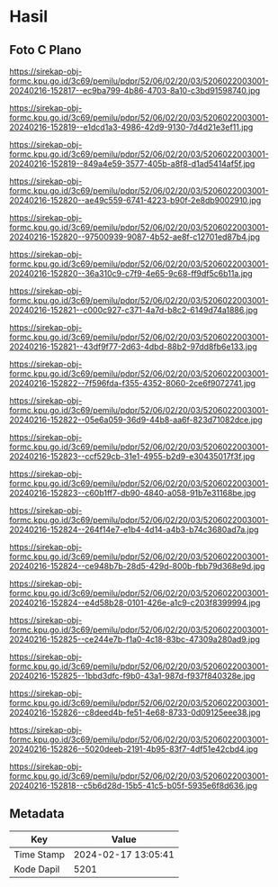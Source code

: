 # Hasil

## Foto C Plano

https://sirekap-obj-formc.kpu.go.id/3c69/pemilu/pdpr/52/06/02/20/03/5206022003001-20240216-152817--ec9ba799-4b86-4703-8a10-c3bd91598740.jpg

https://sirekap-obj-formc.kpu.go.id/3c69/pemilu/pdpr/52/06/02/20/03/5206022003001-20240216-152819--e1dcd1a3-4986-42d9-9130-7d4d21e3ef11.jpg

https://sirekap-obj-formc.kpu.go.id/3c69/pemilu/pdpr/52/06/02/20/03/5206022003001-20240216-152819--849a4e59-3577-405b-a8f8-d1ad5414af5f.jpg

https://sirekap-obj-formc.kpu.go.id/3c69/pemilu/pdpr/52/06/02/20/03/5206022003001-20240216-152820--ae49c559-6741-4223-b90f-2e8db9002910.jpg

https://sirekap-obj-formc.kpu.go.id/3c69/pemilu/pdpr/52/06/02/20/03/5206022003001-20240216-152820--97500939-9087-4b52-ae8f-c12701ed87b4.jpg

https://sirekap-obj-formc.kpu.go.id/3c69/pemilu/pdpr/52/06/02/20/03/5206022003001-20240216-152820--36a310c9-c7f9-4e65-9c68-ff9df5c6b11a.jpg

https://sirekap-obj-formc.kpu.go.id/3c69/pemilu/pdpr/52/06/02/20/03/5206022003001-20240216-152821--c000c927-c371-4a7d-b8c2-6149d74a1886.jpg

https://sirekap-obj-formc.kpu.go.id/3c69/pemilu/pdpr/52/06/02/20/03/5206022003001-20240216-152821--43df9f77-2d63-4dbd-88b2-97dd8fb6e133.jpg

https://sirekap-obj-formc.kpu.go.id/3c69/pemilu/pdpr/52/06/02/20/03/5206022003001-20240216-152822--7f596fda-f355-4352-8060-2ce6f9072741.jpg

https://sirekap-obj-formc.kpu.go.id/3c69/pemilu/pdpr/52/06/02/20/03/5206022003001-20240216-152822--05e6a059-36d9-44b8-aa6f-823d71082dce.jpg

https://sirekap-obj-formc.kpu.go.id/3c69/pemilu/pdpr/52/06/02/20/03/5206022003001-20240216-152823--ccf529cb-31e1-4955-b2d9-e30435017f3f.jpg

https://sirekap-obj-formc.kpu.go.id/3c69/pemilu/pdpr/52/06/02/20/03/5206022003001-20240216-152823--c60b1ff7-db90-4840-a058-91b7e31168be.jpg

https://sirekap-obj-formc.kpu.go.id/3c69/pemilu/pdpr/52/06/02/20/03/5206022003001-20240216-152824--264f14e7-e1b4-4d14-a4b3-b74c3680ad7a.jpg

https://sirekap-obj-formc.kpu.go.id/3c69/pemilu/pdpr/52/06/02/20/03/5206022003001-20240216-152824--ce948b7b-28d5-429d-800b-fbb79d368e9d.jpg

https://sirekap-obj-formc.kpu.go.id/3c69/pemilu/pdpr/52/06/02/20/03/5206022003001-20240216-152824--e4d58b28-0101-426e-a1c9-c203f8399994.jpg

https://sirekap-obj-formc.kpu.go.id/3c69/pemilu/pdpr/52/06/02/20/03/5206022003001-20240216-152825--ce244e7b-f1a0-4c18-83bc-47309a280ad9.jpg

https://sirekap-obj-formc.kpu.go.id/3c69/pemilu/pdpr/52/06/02/20/03/5206022003001-20240216-152825--1bbd3dfc-f9b0-43a1-987d-f937f840328e.jpg

https://sirekap-obj-formc.kpu.go.id/3c69/pemilu/pdpr/52/06/02/20/03/5206022003001-20240216-152826--c8deed4b-fe51-4e68-8733-0d09125eee38.jpg

https://sirekap-obj-formc.kpu.go.id/3c69/pemilu/pdpr/52/06/02/20/03/5206022003001-20240216-152826--5020deeb-2191-4b95-83f7-4df51e42cbd4.jpg

https://sirekap-obj-formc.kpu.go.id/3c69/pemilu/pdpr/52/06/02/20/03/5206022003001-20240216-152818--c5b6d28d-15b5-41c5-b05f-5935e6f8d636.jpg


## Metadata

| Key        | Value               |
| ---------- | ------------------- |
| Time Stamp | 2024-02-17 13:05:41 |
| Kode Dapil | 5201                |



